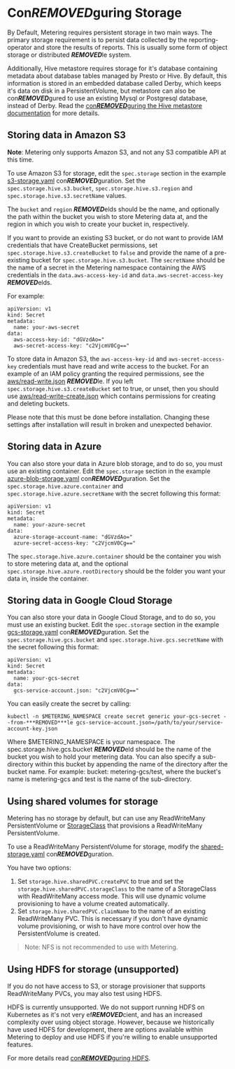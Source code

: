 # Con***REMOVED***guring Storage

By Default, Metering requires persistent storage in two main ways.
The primary storage requirement is to persist data collected by the reporting-operator and store the results of reports. This is usually some form of object storage or distributed ***REMOVED***le system.

Additionally, Hive metastore requires storage for it's database containing metadata about database tables managed by Presto or Hive. By default, this information is stored in an embedded database called Derby, which keeps it's data on disk in a PersistentVolume, but metastore can also be con***REMOVED***gured to use an existing Mysql or Postgresql database, instead of Derby. Read the [con***REMOVED***guring the Hive metastore documentation][con***REMOVED***guring-hive-metastore] for more details.

## Storing data in Amazon S3
**Note**: Metering only supports Amazon S3, and not any S3 compatible API at this time.

To use Amazon S3 for storage, edit the `spec.storage` section in the example [s3-storage.yaml][s3-storage-con***REMOVED***g] con***REMOVED***guration.
Set the `spec.storage.hive.s3.bucket`, `spec.storage.hive.s3.region` and `spec.storage.hive.s3.secretName` values.

The `bucket` and `region` ***REMOVED***elds should be the name, and optionally the path within the bucket you wish to store Metering data at, and the region in which you wish to create your bucket in, respectively.

If you want to provide an existing S3 bucket, or do not want to provide IAM credentials that have CreateBucket permissions, set `spec.storage.hive.s3.createBucket` to `false` and provide the name of a pre-existing bucket for `spec.storage.hive.s3.bucket`.
The `secretName` should be the name of a secret in the Metering namespace containing the AWS credentials in the `data.aws-access-key-id` and `data.aws-secret-access-key` ***REMOVED***elds.

For example:
```
apiVersion: v1
kind: Secret
metadata:
  name: your-aws-secret
data:
  aws-access-key-id: "dGVzdAo="
  aws-secret-access-key: "c2VjcmV0Cg=="
```

To store data in Amazon S3, the `aws-access-key-id` and `aws-secret-access-key` credentials must have read and write access to the bucket.
For an example of an IAM policy granting the required permissions, see the [aws/read-write.json](aws/read-write.json) ***REMOVED***le.
If you left `spec.storage.hive.s3.createBucket` set to true, or unset, then you should use [aws/read-write-create.json](aws/read-write-create.json) which contains permissions for creating and deleting buckets.

Please note that this must be done before installation.
Changing these settings after installation will result in broken and unexpected behavior.

## Storing data in Azure

You can also store your data in Azure blob storage, and to do so, you must use an existing container.
Edit the `spec.storage` section in the example [azure-blob-storage.yaml][azure-blob-storage-con***REMOVED***g] con***REMOVED***guration.
Set the `spec.storage.hive.azure.container` and `spec.storage.hive.azure.secretName` with the secret following this format:
```
apiVersion: v1
kind: Secret
metadata:
  name: your-azure-secret
data:
  azure-storage-account-name: "dGVzdAo="
  azure-secret-access-key: "c2VjcmV0Cg=="
```
The `spec.storage.hive.azure.container` should be the container you wish to store metering data at, and the optional `spec.storage.hive.azure.rootDirectory` should be the folder you want your data in, inside the container.

## Storing data in Google Cloud Storage

You can also store your data in Google Cloud Storage, and to do so, you must use an existing bucket.
Edit the `spec.storage` section in the example [gcs-storage.yaml][gcs-con***REMOVED***g] con***REMOVED***guration.
Set the `spec.storage.hive.gcs.bucket` and `spec.storage.hive.gcs.secretName` with the secret following this format:
```
apiVersion: v1
kind: Secret
metadata:
  name: your-gcs-secret
data:
  gcs-service-account.json: "c2VjcmV0Cg=="
```
You can easily create the secret by calling:
```
kubectl -n $METERING_NAMESPACE create secret generic your-gcs-secret --from-***REMOVED***le gcs-service-account.json=/path/to/your/service-account-key.json
```
Where $METERING_NAMESPACE is your namespace.
The spec.storage.hive.gcs.bucket ***REMOVED***eld should be the name of the bucket you wish to hold your metering data. You can also specify a sub-directory within this bucket by appending the name of the directory after the bucket name. For example: bucket: metering-gcs/test, where the bucket's name is metering-gcs and test is the name of the sub-directory.

## Using shared volumes for storage

Metering has no storage by default, but can use any ReadWriteMany PersistentVolume or [StorageClass][storage-classes] that provisions a ReadWriteMany PersistentVolume.

To use a ReadWriteMany PersistentVolume for storage, modify the [shared-storage.yaml][shared-storage-con***REMOVED***g] con***REMOVED***guration.

You have two options:

1) Set `storage.hive.sharedPVC.createPVC` to true and set the `storage.hive.sharedPVC.storageClass` to the name of a StorageClass with ReadWriteMany access mode. This will use dynamic volume provisioning to have a volume created automatically.
2) Set `storage.hive.sharedPVC.claimName` to the name of an existing ReadWriteMany PVC. This is necessary if you don't have dynamic volume provisioning, or wish to have more control over how the PersistentVolume is created.

> Note: NFS is not recommended to use with Metering.

## Using HDFS for storage (unsupported)

If you do not have access to S3, or storage provisioner that supports ReadWriteMany PVCs, you may also test using HDFS.

HDFS is currently unsupported.
We do not support running HDFS on Kubernetes as it's not very ef***REMOVED***cient, and has an increased complexity over using object storage.
However, because we historically have used HDFS for development, there are options available within Metering to deploy and use HDFS if you're willing to enable unsupported features.

For more details read [con***REMOVED***guring HDFS][con***REMOVED***guring-hdfs].

[storage-classes]: https://kubernetes.io/docs/concepts/storage/storage-classes/
[s3-storage-con***REMOVED***g]: ../manifests/metering-con***REMOVED***g/s3-storage.yaml
[azure-blob-storage-con***REMOVED***g]: ../manifests/metering-con***REMOVED***g/azure-blob-storage.yaml
[gcs-con***REMOVED***g]: ../manifests/metering-con***REMOVED***g/gcs-storage.yaml
[shared-storage-con***REMOVED***g]: ../manifests/metering-con***REMOVED***g/shared-storage.yaml
[hdfs-storage-con***REMOVED***g]: ../manifests/metering-con***REMOVED***g/hdfs-storage.yaml
[con***REMOVED***guring-hive-metastore]: con***REMOVED***guring-hive-metastore.md
[con***REMOVED***guring-hdfs]: con***REMOVED***guring-hdfs.md
